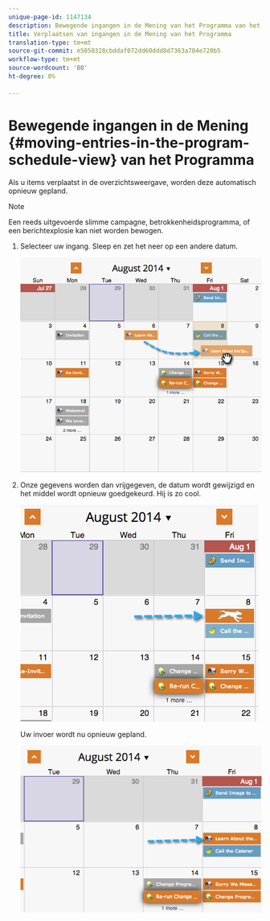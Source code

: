 ```yaml
---
unique-page-id: 1147134
description: Bewegende ingangen in de Mening van het Programma van het Programma - Marketo Docs - de Documentatie van het Product
title: Verplaatsen van ingangen in de Mening van het Programma
translation-type: tm+mt
source-git-commit: e5050328cbddaf072dd60ddd8d7363a704e720b5
workflow-type: tm+mt
source-wordcount: '80'
ht-degree: 0%

---
```



# Bewegende ingangen in de Mening {#moving-entries-in-the-program-schedule-view} van het Programma

Als u items verplaatst in de overzichtsweergave, worden deze automatisch opnieuw gepland.

>[!NOTE]
>
>Een reeds uitgevoerde slimme campagne, betrokkenheidsprogramma, of een berichtexplosie kan niet worden bewogen.

1. Selecteer uw ingang. Sleep en zet het neer op een andere datum.

   ![](assets/image2014-9-18-17-3a47-3a23.png)

1. Onze gegevens worden dan vrijgegeven, de datum wordt gewijzigd en het middel wordt opnieuw goedgekeurd. Hij is zo cool.

   ![](assets/image2014-9-18-17-3a47-3a35.png)

   Uw invoer wordt nu opnieuw gepland.

   ![](assets/image2014-9-18-17-3a49-3a19.png)
